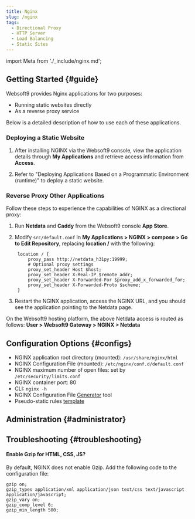 ```yaml
---
title: Nginx
slug: /nginx
tags:
  - Directional Proxy
  - HTTP Server
  - Load Balancing
  - Static Sites
---
```



import Meta from './_include/nginx.md';

<Meta name="meta" />

## Getting Started {#guide}

Websoft9 provides Nginx applications for two purposes:

- Running static websites directly
- As a reverse proxy service

Below is a detailed description of how to use each of these applications.

### Deploying a Static Website

1. After installing NGINX via the Websoft9 console, view the application details through **My Applications** and retrieve access information from **Access**.

2. Refer to "Deploying Applications Based on a Programmatic Environment (runtime)" to deploy a static website.

### Reverse Proxy Other Applications

Follow these steps to experience the capabilities of NGINX as a directional proxy:

1. Run **Netdata** and **Caddy** from the Websoft9 console **App Store**.

2. Modify `src/default.conf` in **My Applications > NGINX > compose > Go to Edit Repository**, replacing **location /** with the following:

   ```
    location / {
        proxy_pass http://netdata_h31py:19999;
        # Optional proxy settings
        proxy_set_header Host $host;
        proxy_set_header X-Real-IP $remote_addr;
        proxy_set_header X-Forwarded-For $proxy_add_x_forwarded_for;
        proxy_set_header X-Forwarded-Proto $scheme;
    }
   ```

3. Restart the NGINX application, access the NGINX URL, and you should see the application pointing to the Netdata page.

On the Websoft9 hosting platform, the above Netdata access is routed as follows: **User > Websoft9 Gateway > NGINX > Netdata**

## Configuration Options {#configs}

- NGINX application root directory (mounted): `/usr/share/nginx/html`
- NGINX Configuration File (mounted): `/etc/nginx/conf.d/default.conf`
- NGINX maximum number of open files: set by `/etc/security/limits.conf`
- NGINX container port: 80
- CLI: `nginx -h`
- NGINX Configuration File [Generator](https://www.digitalocean.com/community/tools/nginx) tool
- Pseudo-static rules [template](https://github.com/Websoft9Archive/role_nginx/tree/main/files/rewrite)

## Administration {#administrator}

## Troubleshooting {#troubleshooting}

#### Enable Gzip for HTML, CSS, JS?

By default, NGINX does not enable Gzip. Add the following code to the configuration file:

```
gzip on;
gzip_types application/xml application/json text/css text/javascript application/javascript;
gzip_vary on;
gzip_comp_level 6;
gzip_min_length 500;
```
